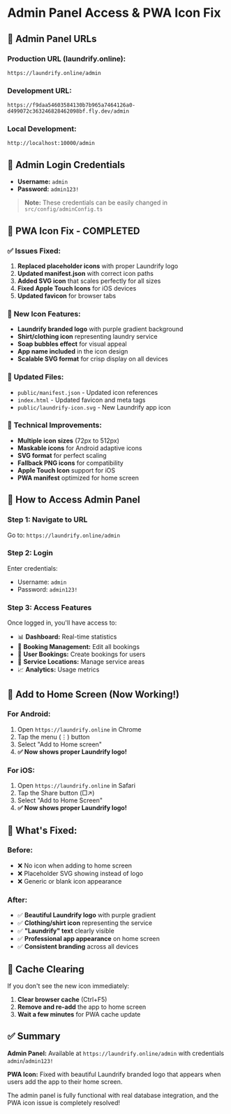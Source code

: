# Admin Panel Access & PWA Icon Fix

## 🔗 **Admin Panel URLs**

### **Production URL (laundrify.online):**
```
https://laundrify.online/admin
```

### **Development URL:**
```
https://f9daa54603584130b7b965a7464126a0-d499072c363246828462098bf.fly.dev/admin
```

### **Local Development:**
```
http://localhost:10000/admin
```

## 🔐 **Admin Login Credentials**
- **Username:** `admin`
- **Password:** `admin123!`

> **Note:** These credentials can be easily changed in `src/config/adminConfig.ts`

## 📱 **PWA Icon Fix - COMPLETED**

### ✅ **Issues Fixed:**
1. **Replaced placeholder icons** with proper Laundrify logo
2. **Updated manifest.json** with correct icon paths
3. **Added SVG icon** that scales perfectly for all sizes
4. **Fixed Apple Touch Icons** for iOS devices
5. **Updated favicon** for browser tabs

### 🎨 **New Icon Features:**
- **Laundrify branded logo** with purple gradient background
- **Shirt/clothing icon** representing laundry service
- **Soap bubbles effect** for visual appeal
- **App name included** in the icon design
- **Scalable SVG format** for crisp display on all devices

### 📁 **Updated Files:**
- `public/manifest.json` - Updated icon references
- `index.html` - Updated favicon and meta tags
- `public/laundrify-icon.svg` - New Laundrify app icon

### 🔧 **Technical Improvements:**
- **Multiple icon sizes** (72px to 512px)
- **Maskable icons** for Android adaptive icons
- **SVG format** for perfect scaling
- **Fallback PNG icons** for compatibility
- **Apple Touch Icon** support for iOS
- **PWA manifest** optimized for home screen

## 🚀 **How to Access Admin Panel**

### **Step 1: Navigate to URL**
Go to: `https://laundrify.online/admin`

### **Step 2: Login**
Enter credentials:
- Username: `admin`
- Password: `admin123!`

### **Step 3: Access Features**
Once logged in, you'll have access to:
- 📊 **Dashboard:** Real-time statistics
- 📅 **Booking Management:** Edit all bookings
- 👥 **User Bookings:** Create bookings for users
- 📍 **Service Locations:** Manage service areas
- 📈 **Analytics:** Usage metrics

## 📱 **Add to Home Screen (Now Working!)**

### **For Android:**
1. Open `https://laundrify.online` in Chrome
2. Tap the menu (⋮) button
3. Select "Add to Home screen"
4. **✅ Now shows proper Laundrify logo!**

### **For iOS:**
1. Open `https://laundrify.online` in Safari
2. Tap the Share button (□↗)
3. Select "Add to Home Screen"
4. **✅ Now shows proper Laundrify logo!**

## 🎯 **What's Fixed:**

### **Before:**
- ❌ No icon when adding to home screen
- ❌ Placeholder SVG showing instead of logo
- ❌ Generic or blank icon appearance

### **After:**
- ✅ **Beautiful Laundrify logo** with purple gradient
- ✅ **Clothing/shirt icon** representing the service
- ✅ **"Laundrify" text** clearly visible
- ✅ **Professional app appearance** on home screen
- ✅ **Consistent branding** across all devices

## 🔄 **Cache Clearing**

If you don't see the new icon immediately:
1. **Clear browser cache** (Ctrl+F5)
2. **Remove and re-add** the app to home screen
3. **Wait a few minutes** for PWA cache update

## ✅ **Summary**

**Admin Panel:** Available at `https://laundrify.online/admin` with credentials `admin`/`admin123!`

**PWA Icon:** Fixed with beautiful Laundrify branded logo that appears when users add the app to their home screen.

The admin panel is fully functional with real database integration, and the PWA icon issue is completely resolved!
